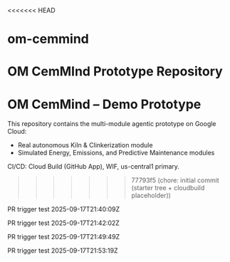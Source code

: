 <<<<<<< HEAD
# om-cemmind
OM CemMInd Prototype Repository
=======
# OM CemMind – Demo Prototype

This repository contains the multi-module agentic prototype on Google Cloud:
- Real autonomous Kiln & Clinkerization module
- Simulated Energy, Emissions, and Predictive Maintenance modules

CI/CD: Cloud Build (GitHub App), WIF, us-central1 primary.
>>>>>>> 77793f5 (chore: initial commit (starter tree + cloudbuild placeholder))

PR trigger test 2025-09-17T21:40:09Z

PR trigger test 2025-09-17T21:42:02Z

PR trigger test 2025-09-17T21:49:49Z

PR trigger test 2025-09-17T21:53:19Z
